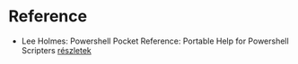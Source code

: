 # Reference

- Lee Holmes: Powershell Pocket Reference: Portable Help for Powershell Scripters [részletek](../_details/Lee%20Holmes.md#id_11)
